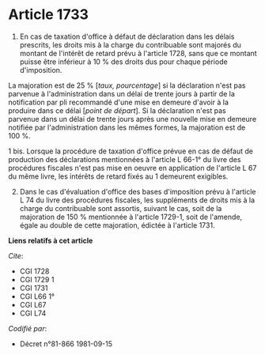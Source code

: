 # Article 1733

1. En cas de taxation d'office à défaut de déclaration dans les délais prescrits, les droits mis à la charge du contribuable
sont majorés du montant de l'intérêt de retard prévu à l'article 1728, sans que ce montant puisse être inférieur à 10 % des
droits dus pour chaque période d'imposition.

La majoration est de 25 % [*taux, pourcentage*] si la déclaration n'est pas parvenue à l'administration dans un délai de
trente jours à partir de la notification par pli recommandé d'une mise en demeure d'avoir à la produire dans ce délai [*point
de départ*]. Si la déclaration n'est pas parvenue dans un délai de trente jours après une nouvelle mise en demeure notifiée
par l'administration dans les mêmes formes, la majoration est de 100 %.

1 bis. Lorsque la procédure de taxation d'office prévue en cas de défaut de production des déclarations mentionnées à
l'article L 66-1° du livre des procédures fiscales n'est pas mise en oeuvre en application de l'article L 67 du même livre,
les intérêts de retard fixés au 1 demeurent exigibles.

2. Dans le cas d'évaluation d'office des bases d'imposition prévu à l'article L 74 du livre des procédures fiscales, les
suppléments de droits mis à la charge du contribuable sont assortis, suivant le cas, soit de la majoration de 150 %
mentionnée à l'article 1729-1, soit de l'amende, égale au double de cette majoration, édictée à l'article 1731.

**Liens relatifs à cet article**

_Cite_:

  - CGI 1728
  - CGI 1729 1
  - CGI 1731
  - CGI L66 1°
  - CGI L67
  - CGI L74

_Codifié par_:

  - Décret n°81-866 1981-09-15
